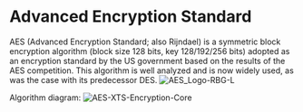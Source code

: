 # Advanced Encryption Standard
AES (Advanced Encryption Standard; also Rijndael) is a symmetric block encryption algorithm (block size 128 bits, key 128/192/256 bits) adopted as an encryption standard by the US government based on the results of the AES competition. This algorithm is well analyzed and is now widely used, as was the case with its predecessor DES.
![AES_Logo-RBG-L](https://user-images.githubusercontent.com/107361187/226127642-6bc25a20-ddd4-41b7-ab93-6c116de73ef1.png)

Algorithm diagram:
![AES-XTS-Encryption-Core](https://user-images.githubusercontent.com/107361187/226127652-5035404d-87ed-4db9-992d-1d6fc84444d9.png)
